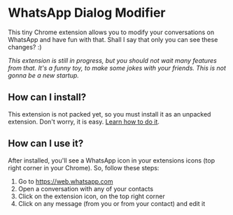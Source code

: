 # WhatsApp Dialog Modifier
This tiny Chrome extension allows you to modify your conversations on WhatsApp and have fun with that. Shall I say that only you can see these changes? :)

_This extension is still in progress, but you should not wait many features from that. It's a funny toy, to make some jokes with your friends. This is not gonna be a new startup._

## How can I install?
This extension is not packed yet, so you must install it as an unpacked extension. Don't worry, it is easy. [Learn how to do it](https://developer.chrome.com/extensions/getstarted#unpacked).

## How can I use it?
After installed, you'll see a WhatsApp icon in your extensions icons (top right corner in your Chrome). So, follow these steps:
1. Go to https://web.whatsapp.com
2. Open a conversation with any of your contacts
3. Click on the extension icon, on the top right corner
4. Click on any message (from you or from your contact) and edit it
